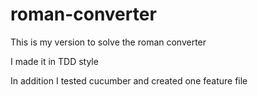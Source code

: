 # roman-converter

This is my version to solve the roman converter

I made it in TDD style

In addition I tested cucumber and created one feature file

